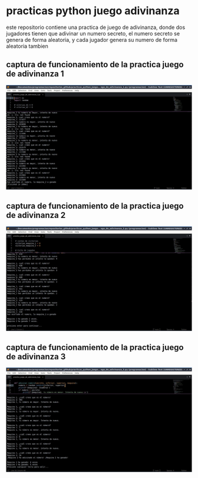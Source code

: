# practicas python juego adivinanza

este repositorio contiene una practica de juego de adivinanza, donde dos jugadores tienen que adivinar un numero secreto, el numero secreto se genera de forma aleatoria, y cada jugador genera su numero de forma aleatoria tambien

## captura de funcionamiento de la practica juego de adivinanza 1
![capactura de funcionamiento de la practica juego de adivinanza 1](assets/img/cap_practica_juego_de_adivinanza_1.jpg)

## captura de funcionamiento de la practica juego de adivinanza 2
![captura de funcionamiento de la practica juego de adivinanza 2](assets/img/cap_practica_juego_de_adivinanza_2.jpg)

## captura de funcionamiento de la practica juego de adivinanza 3
![captura de funcionamiento de la practica juego de adivinanza 3](assets/img/cap_practica_juego_de_adivinanza_3.jpg)